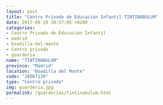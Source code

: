 ```yaml
---
layout: post
title: "Centro Privado de Educación Infantil TINTINABULUM"
date: 2017-09-20 20:57:05 +0200
categories:
- Centro Privado de Educación Infantil
- madrid
- boadilla-del-monte
- Centro privado
- guarderia
name: "TINTINABULUM"
province: "Madrid"
location: "Boadilla del Monte"
code: "28067136"
type: "Centro privado"
img: guarderia.jpg
permalink: /guarderias/tintinabulum.html
---
```

